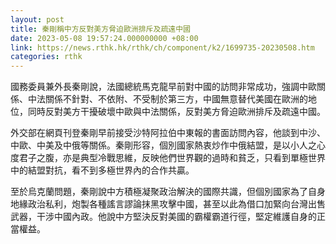 ```yaml
---
layout: post
title: 秦剛稱中方反對美方脅迫歐洲排斥及疏遠中國
date: 2023-05-08 19:57:24.000000000 +08:00
link: https://news.rthk.hk/rthk/ch/component/k2/1699735-20230508.htm
categories: rthk
---
```


國務委員兼外長秦剛說，法國總統馬克龍早前對中國的訪問非常成功，強調中歐關係、中法關係不針對、不依附、不受制於第三方，中國無意替代美國在歐洲的地位，同時反對美方干擾破壞中歐與中法關係，反對美方脅迫歐洲排斥及疏遠中國。

外交部在網頁刊登秦剛早前接受沙特阿拉伯中東報的書面訪問內容，他談到中沙、中歐、中美及中俄等關係。秦剛形容，個別國家熱衷炒作中俄結盟，是以小人之心度君子之腹，亦是典型冷戰思維，反映他們世界觀的過時和貧乏，只看到單極世界中的結盟對抗，看不到多極世界內的合作共贏。

至於烏克蘭問題，秦剛說中方積極凝聚政治解決的國際共識，但個別國家為了自身地緣政治私利，炮製各種謠言謬論抹黑攻擊中國，甚至以此為借口加緊向台灣出售武器，干涉中國內政。他說中方堅決反對美國的霸權霸道行徑，堅定維護自身的正當權益。
